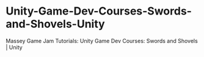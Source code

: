 # Unity-Game-Dev-Courses-Swords-and-Shovels-Unity
Massey Game Jam Tutorials: Unity Game Dev Courses: Swords and Shovels | Unity
